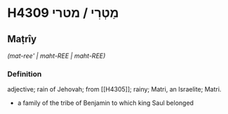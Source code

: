 # H4309 מַטְרִי / מטרי

## Maṭrîy

_(mat-ree' | maht-REE | maht-REE)_

### Definition

adjective; rain of Jehovah; from [[H4305]]; rainy; Matri, an Israelite; Matri.

- a family of the tribe of Benjamin to which king Saul belonged
